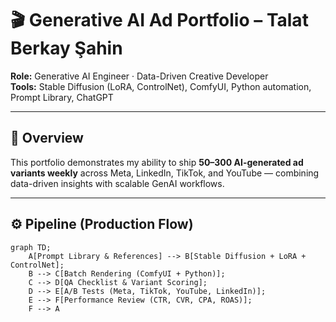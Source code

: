 # 🎬 Generative AI Ad Portfolio – Talat Berkay Şahin

**Role:** Generative AI Engineer · Data-Driven Creative Developer  
**Tools:** Stable Diffusion (LoRA, ControlNet), ComfyUI, Python automation, Prompt Library, ChatGPT

---

## 🧠 Overview
This portfolio demonstrates my ability to ship **50–300 AI-generated ad variants weekly** across Meta, LinkedIn, TikTok, and YouTube — combining data-driven insights with scalable GenAI workflows.

---

## ⚙️ Pipeline (Production Flow)
```mermaid
graph TD;
    A[Prompt Library & References] --> B[Stable Diffusion + LoRA + ControlNet];
    B --> C[Batch Rendering (ComfyUI + Python)];
    C --> D[QA Checklist & Variant Scoring];
    D --> E[A/B Tests (Meta, TikTok, YouTube, LinkedIn)];
    E --> F[Performance Review (CTR, CVR, CPA, ROAS)];
    F --> A
